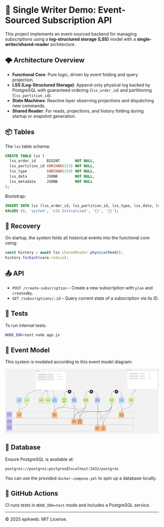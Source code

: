 # 🧠 Single Writer Demo: Event-Sourced Subscription API

This project implements an event-sourced backend for managing subscriptions using a **log-structured storage (LSS)** model with a **single-writer/shared-reader** architecture.

## 🌩 Architecture Overview

- **Functional Core**: Pure logic, driven by event folding and query projection.
- **LSS (Log-Structured Storage)**: Append-only physical log backed by PostgreSQL with guaranteed ordering (`lss_order_id`) and partitioning (`lss_partition_id`).
- **State Machines**: Reactive layer observing projections and dispatching new commands.
- **Shared Reader**: For reads, projections, and history folding during startup or snapshot generation.

## 📦 Tables

The `lss` table schema:
```sql
CREATE TABLE lss (
  lss_order_id     BIGINT       NOT NULL,
  lss_partition_id VARCHAR(255) NOT NULL,
  lss_type         VARCHAR(255) NOT NULL,
  lss_data         JSONB        NOT NULL,
  lss_metadata     JSONB        NOT NULL
);
```

Bootstrap:
```sql
INSERT INTO lss (lss_order_id, lss_partition_id, lss_type, lss_data, lss_metadata)
VALUES (0, 'system', 'LSS.Initialized', '{}', '{}');
```

## 🚦 Recovery

On startup, the system folds all historical events into the functional core using:
```js
const history = await lss.sharedReader.physicalRead();
history.forEach(core.reduce);
```

## 📤 API

- `POST /create-subscription` – Create a new subscription with `plan` and `createdBy`.
- `GET /subscriptions/:id` – Query current state of a subscription via its ID.

## 🧪 Tests

To run internal tests:
```bash
NODE_ENV=test node app.js
```

## 🧬 Event Model

This system is modeled according to this event model diagram:

![Event Model](EventModel.png)

## 🐘 Database

Ensure PostgreSQL is available at:

```bash
postgres://postgres:postgres@localhost:5432/postgres
```

You can use the provided `docker-compose.yml` to spin up a database locally.

## 🔁 GitHub Actions

CI runs tests in `NODE_ENV=test` mode and includes a PostgreSQL service.

---
© 2025 epikweb. MIT License.

